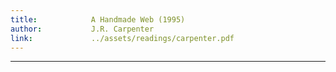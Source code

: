 ```yaml
---
title:            A Handmade Web (1995)
author:           J.R. Carpenter
link:             ../assets/readings/carpenter.pdf
---
```

---
